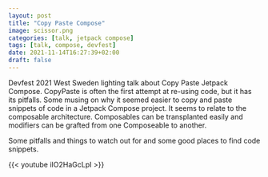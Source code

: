 ```yaml
---
layout: post
title: "Copy Paste Compose"
image: scissor.png
categories: [talk, jetpack compose]
tags: [talk, compose, devfest]
date: 2021-11-14T16:27:39+02:00
draft: false
---
```


Devfest 2021 West Sweden lighting talk about Copy Paste Jetpack Compose. CopyPaste is often the first attempt at re-using code, but it has its pitfalls. Some musing on why it seemed easier to copy and paste snippets of code in a Jetpack Compose project. It seems to relate to the composable architecture. Composables can be transplanted easily and modifiers can be grafted from one Composeable to another.

Some pitfalls and things to watch out for and some good places to find code snippets.

{{< youtube iIO2HaGcLpI >}}
